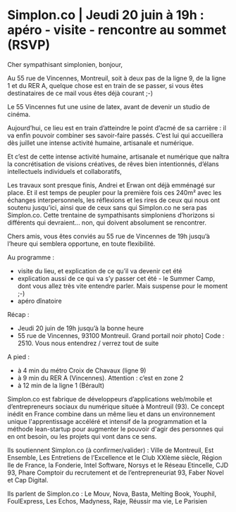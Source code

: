 Simplon.co | Jeudi 20 juin à 19h : apéro - visite - rencontre au sommet (RSVP)
==============================================================================

Cher sympathisant simplonien, bonjour,

Au 55 rue de Vincennes, Montreuil, soit à deux pas de la ligne 9, de la ligne 1 et du RER A, quelque chose est en train de se passer, si vous êtes destinataires de ce mail vous êtes déjà courant ;-)

Le 55 Vincennes fut une usine de latex, avant de devenir un studio de cinéma.

Aujourd’hui, ce lieu est en train d’atteindre le point d’acmé de sa carrière : il va enfin pouvoir combiner ses savoir-faire passés. C’est lui qui accueillera dès juillet une intense activité humaine, artisanale et numérique.

Et c’est de cette intense activité humaine, artisanale et numérique que naîtra la concrétisation de visions créatives, de rêves bien intentionnés, d’élans intellectuels individuels et collaboratifs,

Les travaux sont presque finis, Andrei et Erwan ont déjà emménagé sur place. Et il est temps de peupler pour la première fois ces 240m² avec les échanges interpersonnels, les réflexions et les rires de ceux qui nous ont soutenu jusqu’ici, ainsi que de ceux sans qui Simplon.co ne sera pas Simplon.co. Cette trentaine de sympathisants simploniens d’horizons si différents qui devraient... non, qui doivent absolument se rencontrer.

Chers amis, vous êtes conviés au 55 rue de Vincennes de 19h jusqu’à l’heure qui semblera opportune, en toute flexibilité.

Au programme :

* visite du lieu, et explication de ce qu’il va devenir cet été
* explication aussi de ce qui va s’y passer cet été - le Summer Camp, dont vous allez très vite entendre parler. Mais suspense pour le moment ;-)
* apéro dînatoire

Récap :

* Jeudi 20 juin de 19h jusqu’à la bonne heure
* 55 rue de Vincennes, 93100 Montreuil. Grand portail noir  photo] Code : 2510. Vous nous entendrez / verrez tout de suite

A pied :

* à 4 min du métro Croix de Chavaux (ligne 9)
* à 9 min du RER A (Vincennes). Attention : c’est en zone 2
* à 12 min de la ligne 1 (Bérault)

Simplon.co est fabrique de développeurs d’applications web/mobile et d’entrepreneurs sociaux du numérique située à Montreuil (93). Ce concept inédit en France combine dans un même lieu et dans un environnement unique l'apprentissage accéléré et intensif de la programmation et la méthode lean-startup pour augmenter le pouvoir d'agir des personnes qui en ont besoin, ou les projets qui vont dans ce sens.

Ils soutiennent Simplon.co (à confirmer/valider) : Ville de Montreuil, Est Ensemble, Les Entretiens de l’Excellence et le Club XXIème siècle, Région Ile de France, la Fonderie, Intel Software, Norsys et le Réseau Etincelle, CJD 93, Phare Comptoir du recrutement et de l’entrepreneuriat 93, Faber Novel et Cap Digital.

Ils parlent de Simplon.co : Le Mouv, Nova, Basta, Melting Book, Youphil, FoulExpress, Les Echos, Madyness, Raje, Réussir ma vie, Le Parisien






